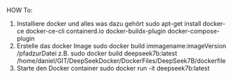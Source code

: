 

HOW To:

1. Installiere docker und alles was dazu gehört
   sudo apt-get install docker-ce docker-ce-cli containerd.io docker-buildx-plugin docker-compose-plugin
2. Erstelle das docker Image
   sudo docker build immagename:imageVersion /pfadzurDatei
   z.B. sudo docker build deepseek7b:latest /home/daniel/GIT/DeepSeekDocker/DockerFiles/DeepSeek7B/dockerfile
3. Starte den Docker container
   sudo docker run -it deepseek7b:latest
